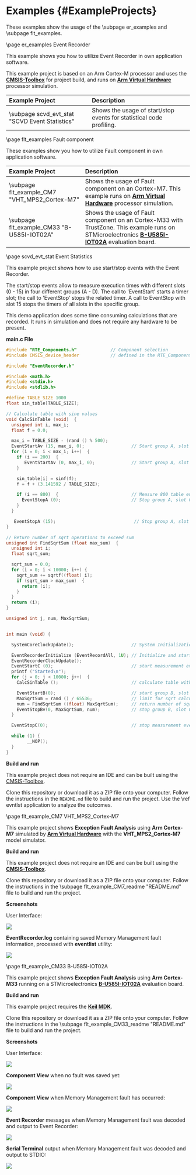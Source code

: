 # Examples {#ExampleProjects}

These examples show the usage of the \subpage er_examples and \subpage flt_examples.

\page er_examples Event Recorder

This example shows you how to utilize Event Recorder in own application software.

This example project is based on an Arm Cortex-M processor and uses the [**CMSIS-Toolbox**](https://github.com/Open-CMSIS-Pack/cmsis-toolbox) for project build, and runs on [**Arm Virtual Hardware**](https://arm-software.github.io/AVH/main/overview/html/index.html) processor simulation.

Example Project                                | Description
:----------------------------------------------|:-----------------------------------------
\subpage scvd_evt_stat "SCVD Event Statistics" | Shows the usage of start/stop events for statistical code profiling.

\page flt_examples Fault component

These examples show you how to utilize Fault component in own application software. 

Example Project                                | Description
:----------------------------------------------|:-----------------------------------------
\subpage flt_example_CM7 "VHT_MPS2_Cortex-M7"  | Shows the usage of Fault component on an Cortex-M7. This example runs on [**Arm Virtual Hardware**](https://arm-software.github.io/AVH/main/overview/html/index.html) processor simulation.
\subpage flt_example_CM33 "B-U585I-IOT02A"     | Shows the usage of Fault component on an Cortex-M33 with TrustZone. This example runs on STMicroelectronics [**B-U585I-IOT02A**](https://www.st.com/en/evaluation-tools/b-u585i-iot02a.html) evaluation board.


\page scvd_evt_stat Event Statistics

This example project shows how to use start/stop events with the Event Recorder.

The start/stop events allow to measure execution times with different slots (0 - 15) in four different groups (A - D). The call to 'EventStart' starts a timer slot; the call to 'EventStop' stops the related timer.  A call to EventStop with slot 15 stops the timers of all slots in the specific group.

This demo application does some time consuming calculations that are recorded. It runs in simulation and does not require any hardware to be present.

**main.c File**

```c
#include "RTE_Components.h"             // Component selection
#include CMSIS_device_header            // defined in the RTE_Components.h file

#include "EventRecorder.h"

#include <math.h>
#include <stdio.h>
#include <stdlib.h>

#define TABLE_SIZE 1000
float sin_table[TABLE_SIZE];

// Calculate table with sine values
void CalcSinTable (void)  {
  unsigned int i, max_i;
  float f = 0.0;

  max_i = TABLE_SIZE - (rand () % 500);
  EventStartAv (15, max_i, 0);                  // Start group A, slot 15, passing the max_i variable
  for (i = 0; i < max_i; i++)  {
    if (i == 200)  {
       EventStartAv (0, max_i, 0);              // Start group A, slot 0, passing the max_i variable
    }

    sin_table[i] = sinf(f);
    f = f + (3.141592 / TABLE_SIZE);

    if (i == 800)  {                            // Measure 800 table entries
      EventStopA (0);                           // Stop group A, slot 0
    }
  }

   EventStopA (15);                              // Stop group A, slot 15 (stops also slots 0..14)
}

// Return number of sqrt operations to exceed sum
unsigned int FindSqrtSum (float max_sum)  {
  unsigned int i;
  float sqrt_sum;

  sqrt_sum = 0.0;
  for (i = 0; i < 10000; i++) {
    sqrt_sum += sqrtf((float) i);
    if (sqrt_sum > max_sum)  {
      return (i);
    }
  }
  return (i);
}

unsigned int j, num, MaxSqrtSum;


int main (void) {

  SystemCoreClockUpdate();                      // System Initialization

  EventRecorderInitialize (EventRecordAll, 1U); // Initialize and start Event Recorder
  EventRecorderClockUpdate();
  EventStartC (0);                              // start measurement event group C, slot 0
  printf ("Started\n");
  for (j = 0; j < 10000; j++)  {
    CalcSinTable ();                            // calculate table with sinus values

    EventStartB(0);                             // start group B, slot 0
    MaxSqrtSum = rand () / 65536;               // limit for sqrt calculation
    num = FindSqrtSum ((float) MaxSqrtSum);     // return number of sqrt operations
    EventStopBv(0, MaxSqrtSum, num);            // stop group B, slot 0, output values: MaxSqrtSum, num
  }

  EventStopC(0);                                // stop measurement event group C, slot 0

  while (1) {
        __NOP();
  }
}
```

**Build and run**

This example project does not require an IDE and can be built using the [CMSIS-Toolbox](https://github.com/Open-CMSIS-Pack/cmsis-toolbox).

Clone this repository or download it as a ZIP file onto your computer. Follow the instructions in the `README.md` file to build and run the project. Use the \ref evntlst application to analyze the outcomes.


\page flt_example_CM7 VHT_MPS2_Cortex-M7

This example project shows **Exception Fault Analysis** using **Arm Cortex-M7** simulated by [**Arm Virtual Hardware**](https://arm-software.github.io/AVH/main/simulation/html/Using.html) with the **VHT_MPS2_Cortex-M7** model simulator.

**Build and run**

This example project does not require an IDE and can be built using the [**CMSIS-Toolbox**](https://github.com/Open-CMSIS-Pack/cmsis-toolbox).

Clone this repository or download it as a ZIP file onto your computer. Follow the instructions in the \subpage flt_example_CM7_readme "README.md" file to build and run the project.

**Screenshots**

User Interface:

![](./images/Fault_CM7_UI.png)

**EventRecorder.log** containing saved Memory Management fault information, processed with **eventlist** utility:

![](./images/Fault_CM7_eventlist_MemManage.png)


\page flt_example_CM33 B-U585I-IOT02A

This example project shows **Exception Fault Analysis** using **Arm Cortex-M33** running on a STMicroelectronics [**B-U585I-IOT02A**](https://www.st.com/en/evaluation-tools/b-u585i-iot02a.html) evaluation board.

**Build and run**

This example project requires the [**Keil MDK**](https://developer.arm.com/Tools%20and%20Software/Keil%20MDK).

Clone this repository or download it as a ZIP file onto your computer. Follow the instructions in the \subpage flt_example_CM33_readme "README.md" file to build and run the project.

**Screenshots**

User Interface:

![](./images/Fault_CM33_UI.png)

**Component View** when no fault was saved yet:

![](./images/Fault_CM33_CV_NoFault.png)

**Component View** when Memory Management fault has occurred:

![](./images/Fault_CM33_CV_MemManage.png)

**Event Recorder** messages when Memory Management fault was decoded and output to Event Recorder:

![](./images/Fault_CM33_EvR_MemManage.png)

**Serial Terminal** output when Memory Management fault was decoded and output to STDIO:

![](./images/Fault_CM33_STDIO_MemManage.png)
